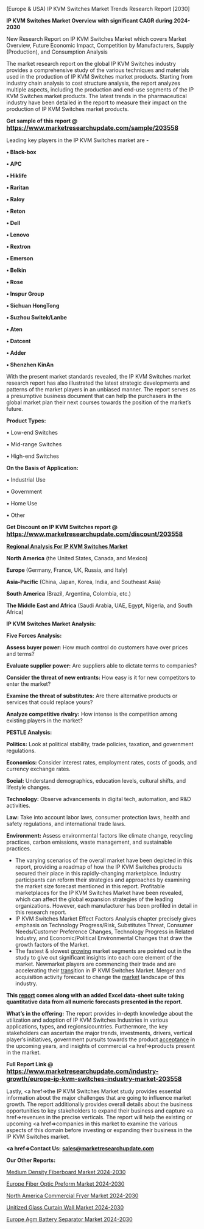  (Europe & USA) IP KVM Switches Market Trends Research Report [2030]

<strong>IP KVM Switches Market Overview with significant CAGR during 2024-2030</strong>

New Research Report on IP KVM Switches Market which covers Market Overview, Future Economic Impact, Competition by Manufacturers, Supply (Production), and Consumption Analysis

The market research report on the global IP KVM Switches industry provides a comprehensive study of the various techniques and materials used in the production of IP KVM Switches market products. Starting from industry chain analysis to cost structure analysis, the report analyzes multiple aspects, including the production and end-use segments of the IP KVM Switches market products. The latest trends in the pharmaceutical industry have been detailed in the report to measure their impact on the production of IP KVM Switches market products.

<strong>Get sample of this report @ <a href=https://www.marketresearchupdate.com/sample/203558><font size=3 color=#0000ff>https://www.marketresearchupdate.com/sample/203558</font></a></strong>

Leading key players in the IP KVM Switches market are -

<strong>• Black-box

• APC

• Hiklife

• Raritan

• Raloy

• Reton

• Dell

• Lenovo

• Rextron

• Emerson

• Belkin

• Rose

• Inspur Group

• Sichuan HongTong

• Suzhou Switek/Lanbe

• Aten

• Datcent

• Adder

• Shenzhen KinAn</strong>

With the present market standards revealed, the IP KVM Switches market research report has also illustrated the latest strategic developments and patterns of the market players in an unbiased manner. The report serves as a presumptive business document that can help the purchasers in the global market plan their next courses towards the position of the market’s future.

<strong>Product Types:</strong>

• Low-end Switches

• Mid-range Switches

• High-end Switches

<strong>On the Basis of Application:</strong>

• Industrial Use

• Government

• Home Use

• Other

<strong>Get Discount on IP KVM Switches report @ <a href=https://www.marketresearchupdate.com/discount/203558><font size=3 color=#0000ff>https://www.marketresearchupdate.com/discount/203558</font></a></strong>

<strong><u><b>Regional Analysis For IP KVM Switches Market</b></u></strong>

<strong><b>North America</b></strong> (the United States, Canada, and Mexico)

<strong><b>Europe </b></strong>(Germany, France, UK, Russia, and Italy)

<strong><b>Asia-Pacific</b></strong> (China, Japan, Korea, India, and Southeast Asia)

<strong><b>South America</b></strong> (Brazil, Argentina, Colombia, etc.)

<strong><b>The Middle East and Africa</b></strong> (Saudi Arabia, UAE, Egypt, Nigeria, and South Africa)

<strong>IP KVM Switches Market Analysis:</strong>

<strong>Five Forces Analysis:</strong>

<strong>Assess buyer power:</strong> How much control do customers have over prices and terms?

<strong>Evaluate supplier power:</strong> Are suppliers able to dictate terms to companies?

<strong>Consider the threat of new entrants:</strong> How easy is it for new competitors to enter the market?

<strong>Examine the threat of substitutes:</strong> Are there alternative products or services that could replace yours?

<strong>Analyze competitive rivalry:</strong> How intense is the competition among existing players in the market?

<strong>PESTLE Analysis:</strong>

<strong>Politics:</strong> Look at political stability, trade policies, taxation, and government regulations.

<strong>Economics:</strong> Consider interest rates, employment rates, costs of goods, and currency exchange rates.

<strong>Social:</strong> Understand demographics, education levels, cultural shifts, and lifestyle changes.

<strong>Technology:</strong> Observe advancements in digital tech, automation, and R&D activities.

<strong>Law:</strong> Take into account labor laws, consumer protection laws, health and safety regulations, and international trade laws.

<strong>Environment:</strong> Assess environmental factors like climate change, recycling practices, carbon emissions, waste management, and sustainable practices.

<ul>
  <li>The varying scenarios of the overall market have been depicted in this report, providing a roadmap of how the IP KVM Switches products secured their place in this rapidly-changing marketplace. Industry participants can reform their strategies and approaches by examining the market size forecast mentioned in this report. Profitable marketplaces for the IP KVM Switches Market have been revealed, which can affect the global expansion strategies of the leading organizations. However, each manufacturer has been profiled in detail in this research report.</li>
  <li>IP KVM Switches Market Effect Factors Analysis chapter precisely gives emphasis on Technology Progress/Risk, Substitutes Threat, Consumer Needs/Customer Preference Changes, Technology Progress in Related Industry, and Economic/Political Environmental Changes that draw the growth factors of the Market.</li>
  <li>The fastest &amp; slowest <a href=ASDF991299>growing</a> market segments are pointed out in the study to give out significant insights into each core element of the market. Newmarket players are commencing their trade and are accelerating their <a href=>trans</a>ition in IP KVM Switches Market. Merger and acquisition activity forecast to change the <a href=>market</a> landscape of this industry.</li>
</ul>
<strong>This <a href=>report</a> comes along with an added Excel data-sheet suite taking quantitative data from all numeric forecasts presented in the report.</strong>

<strong>What’s in the offering:</strong> The report provides in-depth knowledge about the utilization and adoption of IP KVM Switches Industries in various applications, types, and regions/countries. Furthermore, the key stakeholders can ascertain the major trends, investments, drivers, vertical player’s initiatives, government pursuits towards the product <a href=ASDF881288>acceptance</a> in the upcoming years, and insights of commercial <a href=>products</a> present in the market.

<strong>Full Report Link @ <a href=https://www.marketresearchupdate.com/industry-growth/europe-ip-kvm-switches-industry-market-203558><font size=3 color=#0000ff>https://www.marketresearchupdate.com/industry-growth/europe-ip-kvm-switches-industry-market-203558</font></a></strong>

Lastly, <a href=>the</a> IP KVM Switches Market study provides essential information about the major challenges that are going to influence market growth. The report additionally provides overall details about the business opportunities to key stakeholders to expand their business and capture <a href=>revenues</a> in the precise verticals. The report will help the existing or upcoming <a href=>companies</a> in this market to examine the various aspects of this domain before investing or expanding their business in the IP KVM Switches market.

<strong><a href=><strong>Contact Us:</strong></a></strong>
<strong>sales@marketresearchupdate.com</strong>

<strong>Our Other Reports:</strong>

<a href=https://www.linkedin.com/pulse/medium-density-fiberboard-market-size-growth>Medium Density Fiberboard Market 2024-2030</a>

<a href=https://www.linkedin.com/pulse/europe-fiber-optic-preform-market-size-production-value>Europe Fiber Optic Preform Market 2024-2030</a>

<a href=https://www.linkedin.com/pulse/north-america-commercial-fryer-market>North America Commercial Fryer Market 2024-2030</a>

<a href=https://www.linkedin.com/pulse/unitized-glass-curtain-wall-market-upcoming-7rnff/>Unitized Glass Curtain Wall Market 2024-2030</a>

<a href=https://www.linkedin.com/pulse/europe-agm-battery-separator-market-fqiff/>Europe Agm Battery Separator Market 2024-2030</a>
